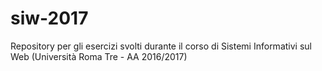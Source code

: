 # siw-2017
Repository per gli esercizi svolti durante il corso di Sistemi Informativi sul Web (Università Roma Tre - AA 2016/2017)
